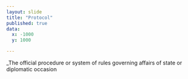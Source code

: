 ```yaml
---
layout: slide
title: "Protocol"
published: true
data:
  x: -1000
  y: 1000

---
```


 _The official procedure or system of rules governing affairs of state or diplomatic occasion

